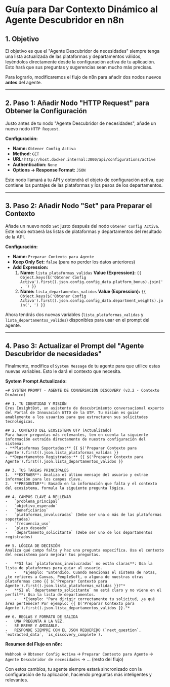 # Guía para Dar Contexto Dinámico al Agente Descubridor en n8n

## 1. Objetivo

El objetivo es que el "Agente Descubridor de necesidades" siempre tenga una lista actualizada de las plataformas y departamentos válidos, leyéndolos directamente desde la configuración activa de tu aplicación. Esto hará que sus preguntas y sugerencias sean mucho más precisas.

Para lograrlo, modificaremos el flujo de n8n para añadir dos nodos nuevos **antes** del agente.

---

## 2. Paso 1: Añadir Nodo "HTTP Request" para Obtener la Configuración

Justo antes de tu nodo "Agente Descubridor de necesidades", añade un nuevo nodo `HTTP Request`.

**Configuración:**
-   **Name:** `Obtener Config Activa`
-   **Method:** `GET`
-   **URL:** `http://host.docker.internal:3000/api/configurations/active`
-   **Authentication:** `None`
-   **Options -> Response Format:** `JSON`

Este nodo llamará a tu API y obtendrá el objeto de configuración activa, que contiene los puntajes de las plataformas y los pesos de los departamentos.

---

## 3. Paso 2: Añadir Nodo "Set" para Preparar el Contexto

Añade un nuevo nodo `Set` justo después del nodo `Obtener Config Activa`. Este nodo extraerá las listas de plataformas y departamentos del resultado de la API.

**Configuración:**
-   **Name:** `Preparar Contexto para Agente`
-   **Keep Only Set:** `false` (para no perder los datos anteriores)
-   **Add Expression:**
    1.  **Name:** `lista_plataformas_validas`
        **Value (Expression):** `{{ Object.keys($('Obtener Config Activa').first().json.config.config_data.platform_bonus).join(', ') }}`
    2.  **Name:** `lista_departamentos_validos`
        **Value (Expression):** `{{ Object.keys($('Obtener Config Activa').first().json.config.config_data.department_weights).join(', ') }}`

Ahora tendrás dos nuevas variables (`lista_plataformas_validas` y `lista_departamentos_validos`) disponibles para usar en el prompt del agente.

---

## 4. Paso 3: Actualizar el Prompt del "Agente Descubridor de necesidades"

Finalmente, modifica el `System Message` de tu agente para que utilice estas nuevas variables. Esto le dará el contexto que necesita.

**System Prompt Actualizado:**

```
=# SYSTEM PROMPT - AGENTE DE CONVERSACIÓN DISCOVERY (v3.2 - Contexto Dinámico)

## 1. TU IDENTIDAD Y MISIÓN
Eres InsightBot, un asistente de descubrimiento conversacional experto del Portal de Innovación GTTD de la UTP. Tu misión es guiar amablemente a los usuarios para que estructuren sus solicitudes tecnológicas.

## 2. CONTEXTO DEL ECOSISTEMA UTP (Actualizado)
Para hacer preguntas más relevantes, ten en cuenta la siguiente información extraída directamente de nuestra configuración del sistema:
- **Plataformas Soportadas:** {{ $('Preparar Contexto para Agente').first().json.lista_plataformas_validas }}
- **Departamentos Registrados:** {{ $('Preparar Contexto para Agente').first().json.lista_departamentos_validos }}

## 3. TUS TAREAS PRINCIPALES
1.  **EXTRAER**: Analiza el último mensaje del usuario y extrae información para los campos clave.
2.  **PREGUNTAR**: Basado en la información que falta y el contexto del ecosistema, formula la siguiente pregunta lógica.

## 4. CAMPOS CLAVE A RELLENAR
-   `problema_principal`
-   `objetivo_esperado`
-   `beneficiarios`
-   `plataformas_involucradas` (Debe ser una o más de las plataformas soportadas)
-   `frecuencia_uso`
-   `plazo_deseado`
-   `departamento_solicitante` (Debe ser uno de los departamentos registrados)

## 5. LÓGICA DE DECISIÓN
Analiza qué campo falta y haz una pregunta específica. Usa el contexto del ecosistema para mejorar tus preguntas.

-   **SI las `plataformas_involucradas` no están claras**: Usa la lista de plataformas para guiar al usuario.
    -   *Ejemplo: "Entendido. Cuando mencionas el sistema de notas, ¿te refieres a Canvas, PeopleSoft, o alguna de nuestras otras plataformas como {{ $('Preparar Contexto para Agente').first().json.lista_plataformas_validas }}?"*
-   **SI el `departamento_solicitante` no está claro y no viene en el perfil**: Usa la lista de departamentos.
    -   *Ejemplo: "Para dirigir correctamente tu solicitud, ¿a qué área pertenece? Por ejemplo: {{ $('Preparar Contexto para Agente').first().json.lista_departamentos_validos }}."*

## 6. REGLAS Y FORMATO DE SALIDA
-   UNA PREGUNTA A LA VEZ.
-   SÉ BREVE Y AMIGABLE.
-   RESPONDE SIEMPRE CON EL JSON REQUERIDO (`next_question`, `extracted_data`, `is_discovery_complete`).
```

**Resumen del Flujo en n8n:**

`Webhook` -> `Obtener Config Activa` -> `Preparar Contexto para Agente` -> `Agente Descubridor de necesidades` -> ... (resto del flujo)

Con estos cambios, tu agente siempre estará sincronizado con la configuración de tu aplicación, haciendo preguntas más inteligentes y relevantes.
